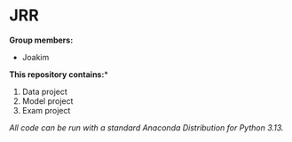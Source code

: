 # JRR

**Group members:**
- Joakim

**This repository contains:***

1. Data project
1. Model project
1. Exam project

*All code can be run with a standard Anaconda Distribution for Python 3.13.*